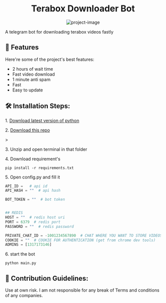 <h1 align="center" id="title">Terabox Downloader Bot</h1>

<p align="center"><img src="https://socialify.git.ci/r0ld3x/terabox-downloader-bot/image?font=Source%20Code%20Pro&amp;language=1&amp;name=1&amp;owner=1&amp;pattern=Brick%20Wall&amp;theme=Auto" alt="project-image"></p>

<p id="description">A telegram bot for downloading terabox videos fastly</p>

<h2>🧐 Features</h2>

Here're some of the project's best features:

- 2 hours of wait time
- Fast video download
- 1 minute anti spam
- Fast
- Easy to update

<h2>🛠️ Installation Steps:</h2>

<p>1. <a href="https://www.python.org/downloads/">Download latest version of python</a></p>

<p>2. <a href="https://github.com/r0ld3x/terabox-downloader-bot/archive/refs/heads/main.zip">Download this repo</a></p>>

<p>3. Unzip and open terminal in that folder</p>

<p>4. Download requirement's</p>

```
pip install -r requirements.txt
```

<p>5. Open config.py and fill it</p>

```python
API_ID =   # api id
API_HASH = ""  # api hash

BOT_TOKEN = ""  # bot token


## REDIS
HOST = ""  # redis host uri
PORT = 6379  # redis port
PASSWORD = ""  # redis password

PRIVATE_CHAT_ID = -1001234567890  # CHAT WHERE YOU WANT TO STORE VIDEOS
COOKIE = ""  # COOKIE FOR AUTHENTICATION (get from chrome dev tools)
ADMINS = [1317173146]

```

<p>6. start the bot</p>

```
python main.py
```

<h2>🍰 Contribution Guidelines:</h2>

Use at own risk. I am not responsible for any break of Terms and conditions of any companies.
